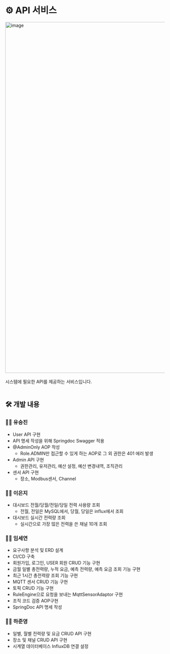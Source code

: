 # ⚙️ API 서비스
<img width="1110" alt="image" src="https://github.com/nhnacademy-aiot1-5/api-service/assets/98167706/17abe6ab-9cc4-421a-9968-f0c2eb10e988">
<br>
<br>
시스템에 필요한 API를 제공하는 서비스입니다.
<br>
<br>

## 🛠️ 개발 내용
### 👨‍💻 유승진
- User API 구현
- API 명세 작성을 위해 Springdoc Swagger 적용
- @AdminOnly AOP 작성
   - Role.ADMIN만 접근할 수 있게 하는 AOP로 그 외 권한은 401 에러 발생
- Admin API 구현
   - 권한관리, 유저관리, 예산 설정, 예산 변경내역, 조직관리
- 센서 API 구현
   - 장소, Modbus센서, Channel

### 👩‍💻 이은지
- 대시보드 전월/당월/전일/당일 전력 사용량 조회
    - 전월, 전일은 MySQL에서, 당월, 당일은 influx에서 조회
- 대시보드 실시간 전력량 조회
    - 실시간으로 가장 많은 전력을 쓴 채널 10개 조회
 
### 👩‍💻 임세연
- 요구사항 분석 및 ERD 설계
- CI/CD 구축
- 회원가입, 로그인, USER 회원 CRUD 기능 구현 
- 금월 일별 총전력량, 누적 요금, 예측 전력량, 예측 요금 조회 기능 구현
- 최근 1시간 총전력량 조회 기능 구현
- MQTT 센서 CRUD 기능 구현
- 토픽 CRUD 기능 구현
- RuleEngine으로 요청을 보내는 MqttSensorAdaptor 구현
- 조직 코드 검증 AOP구현
- SpringDoc API 명세 작성

### 👨‍💻 하준영
- 일별, 월별 전력량 및 요금 CRUD API 구현
- 장소 및 채널 CRUD API 구현
- 시계열 데이터베이스 InfluxDB 연결 설정
